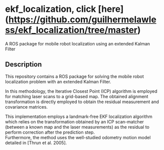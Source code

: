 # ekf_localization, click [here] (https://github.com/guilhermelawless/ekf_localization/tree/master)
A ROS package for mobile robot localization using an extended Kalman Filter

## Description
This repository contains a ROS package for solving the mobile robot localization problem with an extended Kalman Filter. 

In this methodology, the Iterative Closest Point (ICP) algorithm is employed for matching laser scans to a grid-based map. 
The obtained alignment transformation is directly employed to obtain the residual measurement and covariance matrices.

This implementation employs a landmark-free EKF localization algorithm which relies on the transformation obtained by an ICP scan-matcher (between a known map and the laser measurements) as the residual to perform correction after the prediction step.  
Furthermore, the method uses the well-studied odometry motion model detailed in [Thrun et al. 2005].
